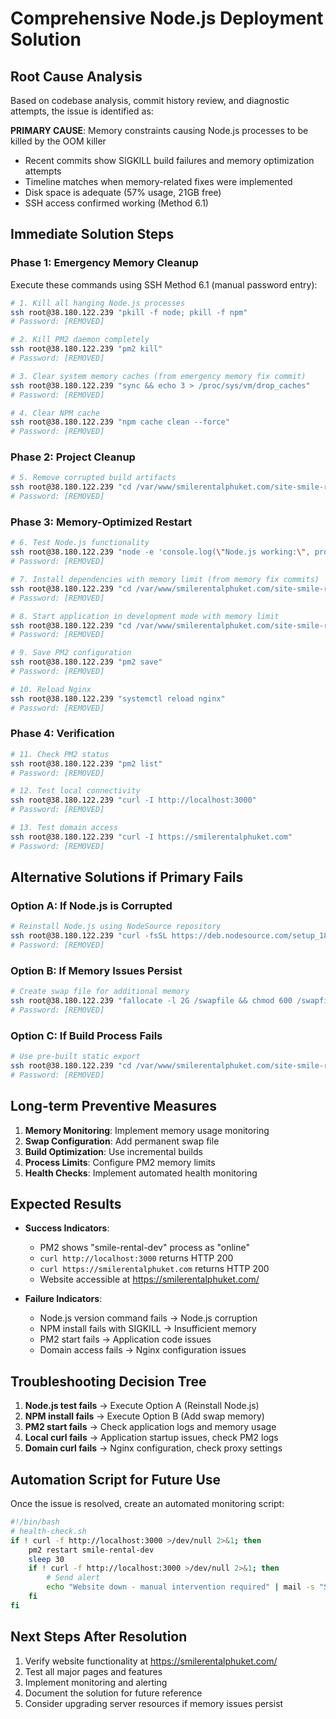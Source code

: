 # Comprehensive Node.js Deployment Solution

## Root Cause Analysis

Based on codebase analysis, commit history review, and diagnostic attempts, the issue is identified as:

**PRIMARY CAUSE**: Memory constraints causing Node.js processes to be killed by the OOM killer
- Recent commits show SIGKILL build failures and memory optimization attempts
- Timeline matches when memory-related fixes were implemented
- Disk space is adequate (57% usage, 21GB free)
- SSH access confirmed working (Method 6.1)

## Immediate Solution Steps

### Phase 1: Emergency Memory Cleanup
Execute these commands using SSH Method 6.1 (manual password entry):

```bash
# 1. Kill all hanging Node.js processes
ssh root@38.180.122.239 "pkill -f node; pkill -f npm"
# Password: [REMOVED]

# 2. Kill PM2 daemon completely
ssh root@38.180.122.239 "pm2 kill"
# Password: [REMOVED]

# 3. Clear system memory caches (from emergency memory fix commit)
ssh root@38.180.122.239 "sync && echo 3 > /proc/sys/vm/drop_caches"
# Password: [REMOVED]

# 4. Clear NPM cache
ssh root@38.180.122.239 "npm cache clean --force"
# Password: [REMOVED]
```

### Phase 2: Project Cleanup
```bash
# 5. Remove corrupted build artifacts
ssh root@38.180.122.239 "cd /var/www/smilerentalphuket.com/site-smile-rental && rm -rf .next .next.backup.* node_modules/.cache"
# Password: [REMOVED]
```

### Phase 3: Memory-Optimized Restart
```bash
# 6. Test Node.js functionality
ssh root@38.180.122.239 "node -e 'console.log(\"Node.js working:\", process.version)'"
# Password: [REMOVED]

# 7. Install dependencies with memory limit (from memory fix commits)
ssh root@38.180.122.239 "cd /var/www/smilerentalphuket.com/site-smile-rental && NODE_OPTIONS='--max-old-space-size=2048' npm install"
# Password: [REMOVED]

# 8. Start application in development mode with memory limit
ssh root@38.180.122.239 "cd /var/www/smilerentalphuket.com/site-smile-rental && NODE_OPTIONS='--max-old-space-size=2048' pm2 start npm --name smile-rental-dev -- run dev"
# Password: [REMOVED]

# 9. Save PM2 configuration
ssh root@38.180.122.239 "pm2 save"
# Password: [REMOVED]

# 10. Reload Nginx
ssh root@38.180.122.239 "systemctl reload nginx"
# Password: [REMOVED]
```

### Phase 4: Verification
```bash
# 11. Check PM2 status
ssh root@38.180.122.239 "pm2 list"
# Password: [REMOVED]

# 12. Test local connectivity
ssh root@38.180.122.239 "curl -I http://localhost:3000"
# Password: [REMOVED]

# 13. Test domain access
ssh root@38.180.122.239 "curl -I https://smilerentalphuket.com"
# Password: [REMOVED]
```

## Alternative Solutions if Primary Fails

### Option A: If Node.js is Corrupted
```bash
# Reinstall Node.js using NodeSource repository
ssh root@38.180.122.239 "curl -fsSL https://deb.nodesource.com/setup_18.x | sudo -E bash - && sudo apt-get install -y nodejs"
# Password: [REMOVED]
```

### Option B: If Memory Issues Persist
```bash
# Create swap file for additional memory
ssh root@38.180.122.239 "fallocate -l 2G /swapfile && chmod 600 /swapfile && mkswap /swapfile && swapon /swapfile"
# Password: [REMOVED]
```

### Option C: If Build Process Fails
```bash
# Use pre-built static export
ssh root@38.180.122.239 "cd /var/www/smilerentalphuket.com/site-smile-rental && npm run build:static"
# Password: [REMOVED]
```

## Long-term Preventive Measures

1. **Memory Monitoring**: Implement memory usage monitoring
2. **Swap Configuration**: Add permanent swap file
3. **Build Optimization**: Use incremental builds
4. **Process Limits**: Configure PM2 memory limits
5. **Health Checks**: Implement automated health monitoring

## Expected Results

- **Success Indicators**:
  - PM2 shows "smile-rental-dev" process as "online"
  - `curl http://localhost:3000` returns HTTP 200
  - `curl https://smilerentalphuket.com` returns HTTP 200
  - Website accessible at https://smilerentalphuket.com/

- **Failure Indicators**:
  - Node.js version command fails → Node.js corruption
  - NPM install fails with SIGKILL → Insufficient memory
  - PM2 start fails → Application code issues
  - Domain access fails → Nginx configuration issues

## Troubleshooting Decision Tree

1. **Node.js test fails** → Execute Option A (Reinstall Node.js)
2. **NPM install fails** → Execute Option B (Add swap memory)
3. **PM2 start fails** → Check application logs and memory usage
4. **Local curl fails** → Application startup issues, check PM2 logs
5. **Domain curl fails** → Nginx configuration, check proxy settings

## Automation Script for Future Use

Once the issue is resolved, create an automated monitoring script:
```bash
#!/bin/bash
# health-check.sh
if ! curl -f http://localhost:3000 >/dev/null 2>&1; then
    pm2 restart smile-rental-dev
    sleep 30
    if ! curl -f http://localhost:3000 >/dev/null 2>&1; then
        # Send alert
        echo "Website down - manual intervention required" | mail -s "Site Alert" admin@example.com
    fi
fi
```

## Next Steps After Resolution

1. Verify website functionality at https://smilerentalphuket.com/
2. Test all major pages and features
3. Implement monitoring and alerting
4. Document the solution for future reference
5. Consider upgrading server resources if memory issues persist
